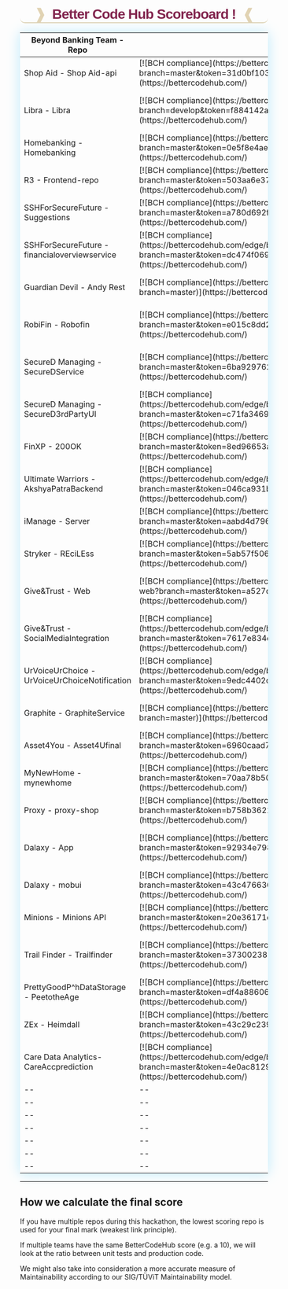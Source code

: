 <h1 id="scoreboardtitle" style="font-weight: bolder;
    text-align: center;
    border-bottom: #d8c69ec7;
    border-bottom-width: 2px;
    border-bottom-left-radius: 10px;
    border-bottom-style: solid;
    border-bottom-right-radius: 10px;
    font-family: sans-serif;
    letter-spacing: -1px;
    color: #82254e;"><span style="color:#d8c69ec7">&#10097;</span>&nbsp; Better Code Hub Scoreboard ! &nbsp;<span style="color:#d8c69ec7">&#10096;</span></h1>

<table style="box-shadow:0px 0px 25px #bdeafb;">
<colgroup>
<col width="30%" />
<col width="20%" />
<col width="30%" />
<col width="20%" />
</colgroup>
<thead>
<tr class="header">
<th>Beyond Banking Team - Repo</th>
<th>BCH Score</th>
<th>Beyond Banking Team - Repo</th>
<th>BCHub Score</th>
</tr>
</thead>
<tbody>
<tr>
<td markdown="span">Shop Aid - Shop Aid-api</td>
<td markdown="span">[![BCH compliance](https://bettercodehub.com/edge/badge/BeyondBankingDays/shopaid-api?branch=master&token=31d0bf103996009033c69dc24e7fd5a6ee458869)](https://bettercodehub.com/)</td>

<td markdown="span">Pay it off - Kick</td>
<td markdown="span">[![BCH compliance](https://bettercodehub.com/edge/badge/BeyondBankingDays/Kick?branch=master&token=19180af74f4292eb06acbf1dbbc1a167864d828f)](https://bettercodehub.com/)</td>
</tr>


<tr>
<td markdown="span">Libra - Libra </td>
<td markdown="span">[![BCH compliance](https://bettercodehub.com/edge/badge/BeyondBankingDays/Libra?branch=develop&token=f884142a47a0010b99785e7b7b7279b833e27682)](https://bettercodehub.com/)</td>

<td markdown="span">Vault - vault_data_privacy</td>
<td markdown="span">[![BCH compliance](https://bettercodehub.com/edge/badge/BeyondBankingDays/vault_data_privacy?branch=master&token=731ea73f858c41f7484f9a9e700dbfc642ee4952)](https://bettercodehub.com/)</td>
</tr>

<tr>
<td markdown="span">Homebanking - Homebanking</td>
<td markdown="span">[![BCH compliance](https://bettercodehub.com/edge/badge/BeyondBankingDays/HomeBanking?branch=master&token=0e5f8e4ae8973d1c518ea95682769b23dd6b4ae3)](https://bettercodehub.com/)</td>

<td markdown="span"> - </td>
<td markdown="span"> - </td>
</tr>

<tr>
<td markdown="span">R3 - Frontend-repo</td>
<td markdown="span">[![BCH compliance](https://bettercodehub.com/edge/badge/BeyondBankingDays/frontend-repo?branch=master&token=503aa6e37515bac2ea561d6f45d0f3cbe2b00686)](https://bettercodehub.com/)</td>

<td markdown="span">R3 - Back end api</td>
<td markdown="span">[![BCH compliance](https://bettercodehub.com/edge/badge/BeyondBankingDays/backend-api-repo?branch=master&token=34f14509e447d8cc1386650df64c1d17b45f65af)](https://bettercodehub.com/)</td>

</tr> 

<tr>
<td markdown="span">SSHForSecureFuture - Suggestions</td>
<td markdown="span">[![BCH compliance](https://bettercodehub.com/edge/badge/BeyondBankingDays/suggestions?branch=master&token=a780d692fa26a55d4dd718dd3aa26a0e18bef85a)](https://bettercodehub.com/)</td>

<td markdown="span">SSHForSecureFuture - Flightoffers</td>
<td markdown="span">[![BCH compliance](https://bettercodehub.com/edge/badge/BeyondBankingDays/flightoffers?branch=master&token=d97c7207447e2c2cd575ee361c71f476b4b850c3)](https://bettercodehub.com/)</td>
</tr>

<tr>
<td markdown="span">SSHForSecureFuture - financialoverviewservice</td>
<td markdown="span">[![BCH compliance](https://bettercodehub.com/edge/badge/BeyondBankingDays/financialoverviewservice?branch=master&token=dc474f0692cde4e8f907a3081acaabf5d3f66ad1)](https://bettercodehub.com/)</td>

<td markdown="span">The Game Changer - GreenChange</td>
<td markdown="span">[![BCH compliance](https://bettercodehub.com/edge/badge/BeyondBankingDays/greenchange?branch=master&token=eb77a65eb3660ec0329a6d30304351dc0f9de911)](https://bettercodehub.com/)</td>
</tr>

<tr>
<td markdown="span">Guardian Devil - Andy Rest</td>
<td markdown="span">[![BCH compliance](https://bettercodehub.com/edge/badge/BeyondBankingDays/andy-rest?branch=master)](https://bettercodehub.com/)</td>

<td markdown="span">Guardian Devel - Andy Py</td>
<td markdown="span">[![BCH compliance](https://bettercodehub.com/edge/badge/BeyondBankingDays/andy-py?branch=master&token=86e7f73393dabb9cd3ef491dc514ce1669f4b5ff)](https://bettercodehub.com/)</td>
</tr>

<tr>
<td markdown="span">RobiFin - Robofin</td>
<td markdown="span">[![BCH compliance](https://bettercodehub.com/edge/badge/BeyondBankingDays/robofin?branch=master&token=e015c8dd23f8267b2b5691746e71f4e580cbe4fa)](https://bettercodehub.com/)</td>

<td markdown="span">LetsSeedTheReuse - LetsSeedTheReuse</td>
<td markdown="span">[![BCH compliance](https://bettercodehub.com/edge/badge/BeyondBankingDays/LetsSeedTheReuse?branch=master&token=785be1519a0755354430fcee8ea46929263a7044)](https://bettercodehub.com/)</td>
</tr>

<tr>
<td markdown="span">SecureD Managing - SecureDService</td>
<td markdown="span">[![BCH compliance](https://bettercodehub.com/edge/badge/BeyondBankingDays/SecureDService?branch=master&token=6ba9297627141fadb44d510c3b172c21bd8e7dc6)](https://bettercodehub.com/)</td>

<td markdown="span">SecureD Managing - SecureDApp</td>
<td markdown="span">[![BCH compliance](https://bettercodehub.com/edge/badge/BeyondBankingDays/SecureDApp?branch=master&token=9f1cb94f31e3d497e4904d42463cc6c391193e64)](https://bettercodehub.com/)</td>
</tr>

<tr>
<td markdown="span">SecureD Managing - SecureD3rdPartyUI</td>
<td markdown="span">[![BCH compliance](https://bettercodehub.com/edge/badge/BeyondBankingDays/SecureD3rdPartyUI?branch=master&token=c71fa34693f2831940c749177dcf4d0db01f6476)](https://bettercodehub.com/)</td>

<td markdown="span">SecureD Managing - SecureWeb</td>
<td markdown="span">[![BCH compliance](https://bettercodehub.com/edge/badge/BeyondBankingDays/secureweb?branch=master&token=bc819e4deba41b9e48836aed5072e68617efc2c8)](https://bettercodehub.com/)</td>
</tr>

<tr>
<td markdown="span">FinXP - 200OK </td>
<td markdown="span">[![BCH compliance](https://bettercodehub.com/edge/badge/BeyondBankingDays/200OK?branch=master&token=8ed96653a8bfad6c296f725179c1946cb064b439)](https://bettercodehub.com/)</td>

<td markdown="span">FW.pay2018 - FW.pay</td>
<td markdown="span">[![BCH compliance](https://bettercodehub.com/edge/badge/BeyondBankingDays/Fwd.Pay?branch=master&token=eaf9fde536ca609f8a42adeda82c4527f1959375)](https://bettercodehub.com/)</td>
</tr>

<tr>
<td markdown="span">Ultimate Warriors - AkshyaPatraBackend</td>
<td markdown="span">[![BCH compliance](https://bettercodehub.com/edge/badge/BeyondBankingDays/akshyaPatraBackend?branch=master&token=046ca931b9df0961549a1bb81683b508f2e8d8fb)](https://bettercodehub.com/)</td>

<td markdown="span">Ultimate Warriors - AkshyaPatra</td>
<td markdown="span">[![BCH compliance](https://bettercodehub.com/edge/badge/BeyondBankingDays/AkshayaPatra?branch=master&token=141ebbf026497fa096de547c0dff543de57ed91d)](https://bettercodehub.com/)</td>
</tr>

<tr>
<td markdown="span">iManage - Server</td>
<td markdown="span">[![BCH compliance](https://bettercodehub.com/edge/badge/BeyondBankingDays/iManage-Server?branch=master&token=aabd4d796fa784ade34487c63958c26f6b281687)](https://bettercodehub.com/)</td>

<td markdown="span">iManage - Client</td>
<td markdown="span">[![BCH compliance](https://bettercodehub.com/edge/badge/BeyondBankingDays/iManage-Client?branch=master&token=f43b4d6e25330c3d0425d39f7b106d03344635b9)](https://bettercodehub.com/)</td>
</tr>

<tr>
<td markdown="span">Stryker - REciLEss</td>
<td markdown="span">[![BCH compliance](https://bettercodehub.com/edge/badge/BeyondBankingDays/REciLEss?branch=master&token=5ab57f50616ed6326ef35f9d4e69434dabb57cb9)](https://bettercodehub.com/) </td>

<td markdown="span">Deloitte - deloiiteblockchain</td>
<td markdown="span">[![BCH compliance](https://bettercodehub.com/edge/badge/BeyondBankingDays/deloiiteblockchain?branch=master)](https://bettercodehub.com/)</td>
</tr>

<tr>
<td markdown="span">Give&Trust - Web</td>
<td markdown="span">[![BCH compliance](https://bettercodehub.com/edge/badge/BeyondBankingDays/giveandtrust-web?branch=master&token=a527d87cf0cfd0f7f144a6aa2ed21b1789ff037c)](https://bettercodehub.com/)</td>

<td markdown="span">Give&Trust - App</td>
<td markdown="span">[![BCH compliance](https://bettercodehub.com/edge/badge/BeyondBankingDays/giveandtrust-app?branch=master&token=4b7bf6e43aa5dd11ad0dc1cb6da8f3779dae7899)](https://bettercodehub.com/)</td>
</tr>

<tr>
<td markdown="span">Give&Trust - SocialMediaIntegration</td>
<td markdown="span">[![BCH compliance](https://bettercodehub.com/edge/badge/BeyondBankingDays/GiveAndTrustSocialMediaIntegration?branch=master&token=7617e834dcebf1f978067bcfc01b39f97c7a0f3a)](https://bettercodehub.com/)</td>

<td markdown="span">Give&Trust - TwiteerIntegration</td>
<td markdown="span">[![BCH compliance](https://bettercodehub.com/edge/badge/BeyondBankingDays/GiveAndTrustTwiteerIntegration?branch=master&token=94fbddba56d16b0efd0bfc90382caec23b2c3812)](https://bettercodehub.com/)</td>
</tr>

<tr>
<td markdown="span">UrVoiceUrChoice - UrVoiceUrChoiceNotification</td>
<td markdown="span">[![BCH compliance](https://bettercodehub.com/edge/badge/BeyondBankingDays/UrVoiceUrChoiceNotification?branch=master&token=9edc4402c12b03bbee355780579a7f8f8bb6ac3b)](https://bettercodehub.com/)</td>

<td markdown="span">UrVoiceUrChoice - UrVoiceUrChoiceServer</td>
<td markdown="span">[![BCH compliance](https://bettercodehub.com/edge/badge/BeyondBankingDays/UrVoiceUrChoiceServer?branch=master&token=9163a7084315198141032b975ece6e1f5228d34f)](https://bettercodehub.com/)</td>
</tr>

<tr>
<td markdown="span">Graphite - GraphiteService</td>
<td markdown="span">[![BCH compliance](https://bettercodehub.com/edge/badge/BeyondBankingDays/GraphiteService?branch=master)](https://bettercodehub.com/)</td>

<td markdown="span">Guardian Angel - guardianAngel</td>
<td markdown="span">[![BCH compliance](https://bettercodehub.com/edge/badge/shaswatamukherjee/guardianAngel?branch=master)](https://bettercodehub.com/)</td>
</tr>

<tr>
<td markdown="span">Asset4You - Asset4Ufinal</td>
<td markdown="span">[![BCH compliance](https://bettercodehub.com/edge/badge/BeyondBankingDays/asset4ufinal?branch=master&token=6960caad7761b014ac0e88edf43e24ef0f77e0d8)](https://bettercodehub.com/)</td>

<td markdown="span">Save the Pandas - SaveThePandas</td>
<td markdown="span">[![BCH compliance](https://bettercodehub.com/edge/badge/BeyondBankingDays/save-the-pandas?branch=master&token=364fba2bbc19077589604d0edf4ef318b6a097f4)](https://bettercodehub.com/)</td>
</tr>

<tr>
<td markdown="span">MyNewHome - mynewhome</td>
<td markdown="span">[![BCH compliance](https://bettercodehub.com/edge/badge/BeyondBankingDays/mynewhome?branch=master&token=70aa78b508094b911ac8e5b5ddd9cfbca957f6a7)](https://bettercodehub.com/)</td>

<td markdown="span">MyNewHome - frontend</td>
<td markdown="span">[![BCH compliance](https://bettercodehub.com/edge/badge/BeyondBankingDays/my-new-home-frontend?branch=master)](https://bettercodehub.com/)</td>
</tr>

<tr>
<td markdown="span">Proxy - proxy-shop</td>
<td markdown="span">[![BCH compliance](https://bettercodehub.com/edge/badge/BeyondBankingDays/proxy-shop?branch=master&token=b758b3621530410e211fba9a94fbe06202bd5ba8)](https://bettercodehub.com/)</td>

<td markdown="span">Baas - repo</td>
<td markdown="span">[![BCH compliance](https://bettercodehub.com/edge/badge/BeyondBankingDays/2018-e-team-02?branch=master)](https://bettercodehub.com/)</td>
</tr>

<tr>
<td markdown="span">Dalaxy - App</td>
<td markdown="span">[![BCH compliance](https://bettercodehub.com/edge/badge/BeyondBankingDays/dalaxyapp?branch=master&token=92934e7989d521692e40dab2a1eea0441495540d)](https://bettercodehub.com/)</td>

<td markdown="span">Dalaxy - Consentmgmt</td>
<td markdown="span">[![BCH compliance](https://bettercodehub.com/edge/badge/BeyondBankingDays/dalaxyconsentmgmt?branch=master&token=a150973f84d4479cbd738e731f8345d207ae3b89)](https://bettercodehub.com/)</td>
</tr>

<tr>
<td markdown="span">Dalaxy - mobui</td>
<td markdown="span">[![BCH compliance](https://bettercodehub.com/edge/badge/BeyondBankingDays/dalaxymobui?branch=master&token=43c476636557aefc6e44a37d7a804b284fd484ee)](https://bettercodehub.com/)</td>

<td markdown="span">--</td>
<td markdown="span">--</td>
</tr>

<tr>
<td markdown="span">Minions - Minions API</td>
<td markdown="span">[![BCH compliance](https://bettercodehub.com/edge/badge/BeyondBankingDays/minions-api?branch=master&token=20e36171d03414886e056990ad6633692f1469ea)](https://bettercodehub.com/)</td>

<td markdown="span">Minions - Frontend</td>
<td markdown="span">[![BCH compliance](https://bettercodehub.com/edge/badge/BeyondBankingDays/minions-frontend?branch=develop)](https://bettercodehub.com/)</td>
</tr>

<tr>
<td markdown="span">Trail Finder - Trailfinder</td>
<td markdown="span">[![BCH compliance](https://bettercodehub.com/edge/badge/BeyondBankingDays/trailfinder?branch=master&token=373002389b10880703147646af8d34fca5f8373f)](https://bettercodehub.com/)</td>

<td markdown="span">Trail Finder - TrailFinderUi</td>
<td markdown="span">[![BCH compliance](https://bettercodehub.com/edge/badge/BeyondBankingDays/TrailFinderUI?branch=master&token=4f971dd441f58dc6bef9e54dbd746991a8771b4d)](https://bettercodehub.com/)</td>
</tr>

<tr>
<td markdown="span">PrettyGoodP^hDataStorage - PeetotheAge</td>
<td markdown="span">[![BCH compliance](https://bettercodehub.com/edge/badge/BeyondBankingDays/PeetotheAge?branch=master&token=df4a886064de8d86c3e743b2762677ef7b2ca03b)](https://bettercodehub.com/)</td>

<td markdown="span">--</td>
<td markdown="span">--</td>
</tr>


<tr>
<td markdown="span">ZEx - Heimdall</td>
<td markdown="span">[![BCH compliance](https://bettercodehub.com/edge/badge/BeyondBankingDays/Heimdall?branch=master&token=43c29c2397b91b9eeeb44696b48606631376fe66)](https://bettercodehub.com/)</td>

<td markdown="span">ZEx - Yggdrasil</td>
<td markdown="span">[![BCH compliance](https://bettercodehub.com/edge/badge/BeyondBankingDays/Yggdrasil?branch=master&token=ee8dfe7790145bb38ffce5bd7d02ba071c8997f3)](https://bettercodehub.com/)</td>
</tr>


<tr>
<td markdown="span">Care Data Analytics- CareAccprediction</td>
<td markdown="span">[![BCH compliance](https://bettercodehub.com/edge/badge/BeyondBankingDays/CareAccprediction?branch=master&token=4e0ac8129eb1fdd07264434205e250c624acc893)](https://bettercodehub.com/)</td>

<td markdown="span">Care Data Analytics- care app</td>
<td markdown="span">[![BCH compliance](https://bettercodehub.com/edge/badge/BeyondBankingDays/careApp?branch=master&token=be33a29af523aec648466c76614ac4f36aca2f92)](https://bettercodehub.com/)</td>
</tr>


<tr>
<td markdown="span">--</td>
<td markdown="span">--</td>

<td markdown="span">--</td>
<td markdown="span">--</td>
</tr>


<tr>
<td markdown="span">--</td>
<td markdown="span">--</td>

<td markdown="span">--</td>
<td markdown="span">--</td>
</tr>


<tr>
<td markdown="span">--</td>
<td markdown="span">--</td>

<td markdown="span">--</td>
<td markdown="span">--</td>
</tr>



<tr>
<td markdown="span">--</td>
<td markdown="span">--</td>

<td markdown="span">--</td>
<td markdown="span">--</td>
</tr>


<tr>
<td markdown="span">--</td>
<td markdown="span">--</td>

<td markdown="span">--</td>
<td markdown="span">--</td>
</tr>


<tr>
<td markdown="span">--</td>
<td markdown="span">--</td>

<td markdown="span">--</td>
<td markdown="span">--</td>
</tr>


<tr>
<td markdown="span">--</td>
<td markdown="span">--</td>

<td markdown="span">--</td>
<td markdown="span">--</td>
</tr>

</tbody>
</table>

<hr>

<h2>How we calculate the final score</h2>

If you have multiple repos during this hackathon, the lowest scoring repo is used for your final mark (weakest link principle).

If multiple teams have the same BetterCodeHub score (e.g. a 10), we will look at the ratio between unit tests and production code. 

We might also take into consideration a more accurate measure of Maintainability according to our SIG/TÜViT Maintainability model.
